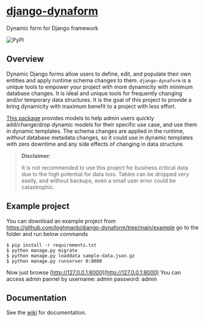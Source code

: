 # [django-dynaform](https://pypi.org/project/django-dynaform/)
Dynamic form for Django framework

![PyPI](https://img.shields.io/pypi/v/django-dynaform?label=django-dynaform)

## Overview

Dynamic Django forms allow users to define, edit, and populate their own entities and apply runtime schema changes to them. `django-dynaform` is a unique tools to empower your project with more dynamicity with minimum database changes. It is ideal and unique tools for frequently changing and/or temporary data structures. It is the goal of this project to provide a bring dynamicity with maximum benefit to a project with less effort.

[This package](https://pypi.org/project/django-dynaform/) provides models to help admin users quickly add/change/drop dynamic models for their specific use case, and use them in dynamic templates. The schema changes are applied in the runtime, *without* database metadata changes, so it could use in dynamic templates with zero downtime and any side effects of changing in data structure.

> **Disclaimer**:
> 
> It is not recommended to use this project for business critical data due to the high potential for data loss. Tables can be dropped very easily, and without backups, even a small user error could be catastrophic.

## Example project

You can download an example project from https://github.com/loghmanb/django-dynaform/tree/main/example
go to the folder and run below commands

```shell
$ pip install -r requirements.txt
$ python manage.py migrate
$ python manage.py loaddata sample-data.json.gz
$ python manage.py runserver 0:8000
```
Now just browse [http://127.0.0.1:8000](http://127.0.0.1:8000)
You can access admin pannel by username: admin password: admin

## Documentation

See the [wiki](https://github.com/loghmanb/django-dynaform/wiki) for documentation.
